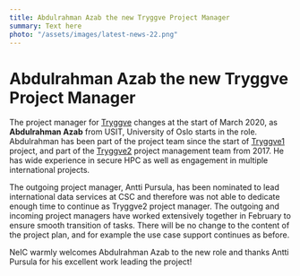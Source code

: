 ```yaml
---
title: Abdulrahman Azab the new Tryggve Project Manager
summary: Text here
photo: "/assets/images/latest-news-22.png"
---
```


Abdulrahman Azab the new Tryggve Project Manager
===============================

The project manager for [Tryggve](https://neic.no/tryggve/) changes at the start of March 2020, as **Abdulrahman Azab** from USIT, University of Oslo starts in the role. Abdulrahman has been part of the project team since the start of [Tryggve1](https://neic.no/tryggve1/) project, and part of the [Tryggve2](https://neic.no/tryggve2/) project management team from 2017. He has wide experience in secure HPC as well as engagement in multiple international projects. 

The outgoing project manager, Antti Pursula, has been nominated to lead international data services at CSC and therefore was not able to dedicate enough time to continue as Tryggve2 project manager. The outgoing and incoming project managers have worked extensively together in February to ensure smooth transition of tasks. There will be no change to the content of the project plan, and for example the use case support continues as before. 

NeIC warmly welcomes Abdulrahman Azab to the new role and thanks Antti Pursula for his excellent work leading the project!
